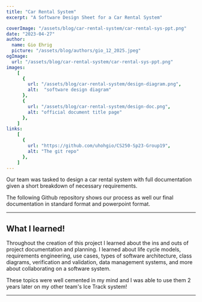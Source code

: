 ```yaml
---
title: "Car Rental System"
excerpt: "A Software Design Sheet for a Car Rental System"

coverImage: "/assets/blog/car-rental-system/car-rental-sys-ppt.png"
date: "2023-04-27"
author:
  name: Gio Ehrig
  picture: "/assets/blog/authors/gio_12_2025.jpeg"
ogImage:
  url: "/assets/blog/car-rental-system/car-rental-sys-ppt.png"
images: 
    [
      {
        url: "/assets/blog/car-rental-system/design-diagram.png",
        alt:  "software design diagram"
      },
      {
        url: "/assets/blog/car-rental-system/design-doc.png",
        alt: "official document title page"
      },
    ]
links: 
    [
      {
        url: "https://github.com/uhohgio/CS250-Sp23-Group19", 
        alt: "The git repo"
      },
    ]    
---
```


Our team was tasked to design a car rental system with full documentation given a short breakdown of necessary requirements.

The following Github repository shows our process as well our final documentation in standard format and powerpoint format.

---

## What I learned!

Throughout the creation of this project I learned about the ins and outs of project documentation and planning. I learned about life cycle models, requirements engineering, use cases, types of software architecture, class diagrams, verification and validation, data management systems, and more about collaborating on a software system. 

These topics were well cemented in my mind and I was able to use them 2 years later on my other team's Ice Track system! 


---
